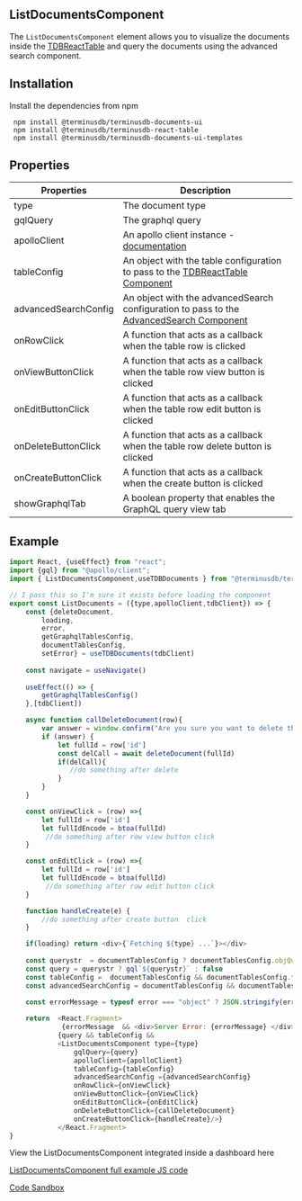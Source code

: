 ## ListDocumentsComponent
The `ListDocumentsComponent` element allows you to visualize the documents inside the [TDBReactTable](../tdb-react-table.md) and query the documents using the advanced search component.

## Installation

Install the dependencies from npm

```
 npm install @terminusdb/terminusdb-documents-ui
 npm install @terminusdb/terminusdb-react-table
 npm install @terminusdb/terminusdb-documents-ui-templates
```

## Properties
| Properties |Description  |
|--|--|
|type|The document type
|gqlQuery|The graphql query|
|apolloClient|An apollo client instance - [documentation](https://www.apollographql.com/docs/react/)|
|tableConfig| An object with the table configuration to pass to the [TDBReactTable Component](../tdb-react-table.md)| 
|advancedSearchConfig| An object with the advancedSearch configuration to pass to the [AdvancedSearch Component](../tdb-react-table.md)| 
|onRowClick|A function that acts as a callback when the table row is clicked|
|onViewButtonClick|A function that acts as a callback when the table row view button is clicked|
|onEditButtonClick|A function that acts as a callback when the table row edit button is clicked|
|onDeleteButtonClick|A function that acts as a callback when the table row delete button is clicked|
|onCreateButtonClick|A function that acts as a callback when the create button is clicked|
|showGraphqlTab|A boolean property that enables the GraphQL query view tab|

## Example
```js
import React, {useEffect} from "react";
import {gql} from "@apollo/client";
import { ListDocumentsComponent,useTDBDocuments } from "@terminusdb/terminusdb-documents-ui-template";

// I pass this so I'm sure it exists before loading the component
export const ListDocuments = ({type,apolloClient,tdbClient}) => {    
    const {deleteDocument,
        loading,
        error,
        getGraphqlTablesConfig,
        documentTablesConfig,
        setError} = useTDBDocuments(tdbClient)
    
    const navigate = useNavigate()
    
    useEffect(() => {
        getGraphqlTablesConfig()
    },[tdbClient])

    async function callDeleteDocument(row){
        var answer = window.confirm("Are you sure you want to delete this document");
        if (answer) {
            let fullId = row['id']
            const delCall = await deleteDocument(fullId)
            if(delCall){
               //do something after delete
            }
        } 
    }

    const onViewClick = (row) =>{
        let fullId = row['id']
        let fullIdEncode = btoa(fullId)
         //do something after row view button click
    }

    const onEditClick = (row) =>{
        let fullId = row['id']
        let fullIdEncode = btoa(fullId)
         //do something after row edit button click
    }

    function handleCreate(e) {
        //do something after create button  click
    }

    if(loading) return <div>{`Fetching ${type} ...`}></div>
    
    const querystr  = documentTablesConfig ? documentTablesConfig.objQuery[type].query : null
    const query = querystr ? gql`${querystr}` : false
    const tableConfig =  documentTablesConfig && documentTablesConfig.tablesColumnsConfig ? documentTablesConfig.tablesColumnsConfig[type] : []
    const advancedSearchConfig = documentTablesConfig && documentTablesConfig.advancedSearchObj ? documentTablesConfig.advancedSearchObj[type] : null
   
    const errorMessage = typeof error === "object" ? JSON.stringify(error,null,4) : error

    return  <React.Fragment>
             {errorMessage  && <div>Server Error: {errorMessage} </div>}}
            {query && tableConfig &&
            <ListDocumentsComponent type={type}
                gqlQuery={query} 
                apolloClient={apolloClient} 
                tableConfig={tableConfig} 
                advancedSearchConfig ={advancedSearchConfig}
                onRowClick={onViewClick} 
                onViewButtonClick={onViewClick}
                onEditButtonClick={onEditClick}
                onDeleteButtonClick={callDeleteDocument}
                onCreateButtonClick={handleCreate}/>}
            </React.Fragment> 
}
```

View the ListDocumentsComponent integrated inside a dashboard here 

[ListDocumentsComponent full example JS code](https://github.com/terminusdb/dashboard-examples-sandbox/blob/main/terminusdb-documents-ui-template-example/dashboard-demo/src/pages/ListDocuments.js)

[Code Sandbox](https://codesandbox.io/s/github/terminusdb/dashboard-examples-sandbox/tree/main/terminusdb-documents-ui-template-example/dashboard-demo)

